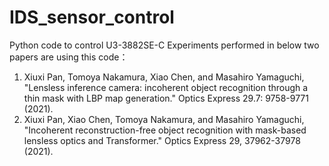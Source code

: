 # IDS_sensor_control
Python code to control U3-3882SE-C
Experiments performed in below two papers are using this code：
1. Xiuxi Pan, Tomoya Nakamura, Xiao Chen, and Masahiro Yamaguchi, "Lensless inference camera: incoherent object recognition through a thin mask with LBP map generation." Optics Express 29.7: 9758-9771 (2021).
2. Xiuxi Pan, Xiao Chen, Tomoya Nakamura, and Masahiro Yamaguchi, "Incoherent reconstruction-free object recognition with mask-based lensless optics and Transformer." Optics Express 29, 37962-37978 (2021).
